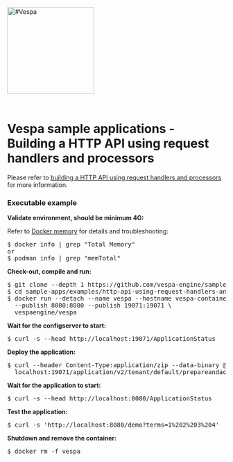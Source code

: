<!-- Copyright Vespa.ai. Licensed under the terms of the Apache 2.0 license. See LICENSE in the project root. -->

<picture>
  <source media="(prefers-color-scheme: dark)" srcset="https://assets.vespa.ai/logos/Vespa-logo-green-RGB.svg">
  <source media="(prefers-color-scheme: light)" srcset="https://assets.vespa.ai/logos/Vespa-logo-dark-RGB.svg">
  <img alt="#Vespa" width="200" src="https://assets.vespa.ai/logos/Vespa-logo-dark-RGB.svg" style="margin-bottom: 25px;">
</picture>

# Vespa sample applications - Building a HTTP API using request handlers and processors

Please refer to
[building a HTTP API using request handlers and processors](https://docs.vespa.ai/en/jdisc/http-api-tutorial.html)
for more information.


### Executable example

**Validate environment, should be minimum 4G:**

Refer to [Docker memory](https://docs.vespa.ai/en/operations-selfhosted/docker-containers.html#memory)
for details and troubleshooting:
<pre>
$ docker info | grep "Total Memory"
or
$ podman info | grep "memTotal"
</pre>

**Check-out, compile and run:**
<pre data-test="exec">
$ git clone --depth 1 https://github.com/vespa-engine/sample-apps.git
$ cd sample-apps/examples/http-api-using-request-handlers-and-processors &amp;&amp; mvn clean package
$ docker run --detach --name vespa --hostname vespa-container \
  --publish 8080:8080 --publish 19071:19071 \
  vespaengine/vespa
</pre>

**Wait for the configserver to start:**
<pre data-test="exec" data-test-wait-for="200 OK">
$ curl -s --head http://localhost:19071/ApplicationStatus
</pre>

**Deploy the application:**
<pre data-test="exec" data-test-assert-contains="prepared and activated.">
$ curl --header Content-Type:application/zip --data-binary @target/application.zip \
  localhost:19071/application/v2/tenant/default/prepareandactivate
</pre>

**Wait for the application to start:**
<pre data-test="exec" data-test-wait-for="200 OK">
$ curl -s --head http://localhost:8080/ApplicationStatus
</pre>

**Test the application:**
<pre data-test="exec" data-test-assert-contains="OK">
$ curl -s 'http://localhost:8080/demo?terms=1%202%203%204'
</pre>

**Shutdown and remove the container:**
<pre data-test="after">
$ docker rm -f vespa
</pre>
